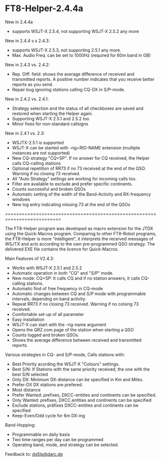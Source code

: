 # FT8-Helper-2.4.4a

New in 2.4.4a
- supports WSJT-X 2.5.4, not supporting WSJT-X 2.5.2 any more

New in 2.4.4 v.s 2.4.3:
- supports WSJT-X 2.5.3, not supporting 2.5.1 any more.
- Max. Audio Freq. can be set to 1000Hz (required for 60m band in GB)

New in 2.4.3 vs. 2.4.2:
- Rep. Diff. field: shows the average difference of received and transmitted reports. A positive number indicates that you receive better reports as you send.
- Repair bug ignoring stations calling CQ-DX in S/P-mode.

New in 2.4.2 vs. 2.4.1:
- Strategy selection and the status of all checkboxes are saved and restored when starting the Helper again.
- Supporting WSJT-X 2.5.1 and 2.5.2 too
- Minor fixes for non-standard callsigns

New in 2.4.1 vs. 2.3:
- WSJTX-2.5.1 is supported
- WSJT-X can be started with -rig=RIG-NAME extension (multiple instances are not supported)
- New CQ-strategy "CQ+SP". If no answer for CQ received, the Helper calls CQ-calling stations
- Optional repetition of RR73 if no 73 received at the end of the QSO. Warning if no closing 73 received.
- All "Auto Strategy" settings are working for incoming calls too.
- Filter are available to exclude and prefer specific continents.
- Counts successful and broken QSOs
- Automatic setting of the width of the Band-Activity and RX-frequency windows
- New log entry indicating missing 73 at the end of the QSOs

==========================================================================

The FT8-Helper program was developed as macro extension for the JTDX using the Quick-Macros program. Comparing to other FT8-Robot programs, the FT8-Helper is more “intelligent”, it interprets the received messages of WSJTX and acts according to the own pre-programmed QSO strategy. The delivered EXE file contains the licence for Quick-Macros.

Main Features of V2.4.3:
- Works with WSJT-X 2.5.1 and 2.5.2
- Automatic operation in both "CQ" and "S/P" mode.
- New mode: CQ+SP: It calls CQ and if no station answers, it calls CQ-calling stations.
- Automatic find of free frequency in CQ-mode
- Automatic changes between CQ and S/P mode with programmable intervals, dependng on band activity.
- Repeat RR73 if no closing 73 received. Warning if no colsing 73 received.
- Comfortable set-up of all parameter
- Easy installation
- WSJT-X can start with the -rig-name argument
- Opens the QRZ.com page of the station when starting a QSO
- Counts logged and broken QSOs.  
- Shows the average difference between received and transmitted reports.

Various strategies in CQ- and S/P-mode, Calls stations with:
- Best Priority acording the WSJT-X "Colours" settings.
- Best S/N: If Stations with the same priority received, the one with the best S/N selected
- Only DX: Minimum DX-distance can be specified in Km and Miles.
- Prefer-DX DX stations are prefered.
- Most distance
- Prefer Wanted: prefixes, DXCC-entities and continents can be specified.
- Only Wanted: prefixes, DXCC.entities and continents can be specified 
- Exclude stations, präfixes DXCC-entities and continents can be specified
- Keep-Even/Odd cycle for 6m DX-ing

Band-Hopping:
- Programmable on daily basis
- Two time ranges per day can be programmed
- Operating band, mode, and strategy can be selected.

Feedback to: dg5lp@darc.de
